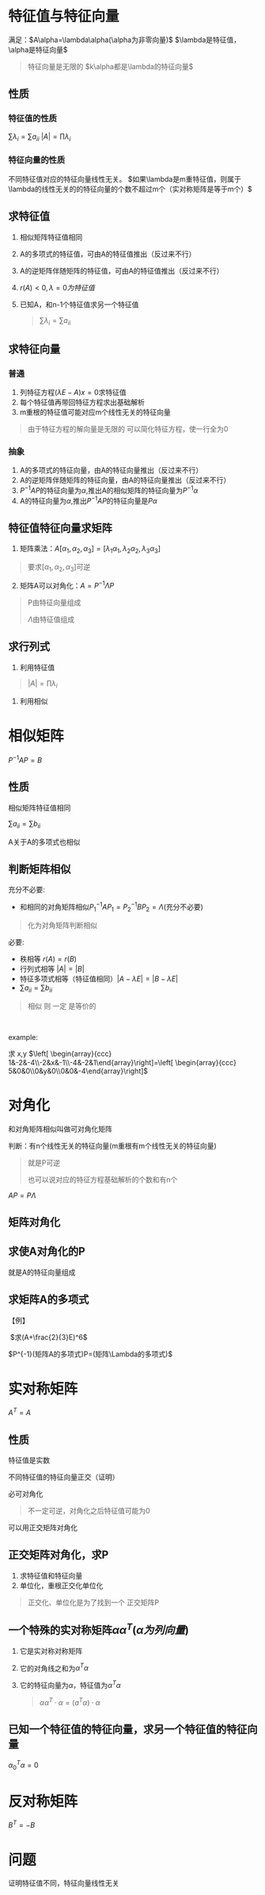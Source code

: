 # 特征值与特征向量

满足：$A\alpha=\lambda\alpha(\alpha为非零向量)$
$\lambda是特征值，\alpha是特征向量$

>特征向量是无限的
>$k\alpha都是\lambda的特征向量$

## 性质

### 特征值的性质

$\sum\lambda_i=\sum a_{ii}$
$|A|=\prod\lambda_i$

### 特征向量的性质

不同特征值对应的特征向量线性无关。
$如果\lambda是m重特征值，则属于\lambda的线性无关的的特征向量的个数不超过m个（实对称矩阵是等于m个）$

## 求特征值

1. 相似矩阵特征值相同

2. A的多项式的特征值，可由A的特征值推出（反过来不行）

3. A的逆矩阵伴随矩阵的特征值，可由A的特征值推出（反过来不行）

4. $r(A)<0,\lambda=0为特征值$

5. 已知A，和n-1个特征值求另一个特征值

   > $\sum\lambda_i=\sum a_{ii}$

## 求特征向量

### 普通

1. 列特征方程$(\lambda E-A)x=0$求特征值
2. 每个特征值再带回特征方程求出基础解析
3. m重根的特征值可能对应m个线性无关的特征向量
>由于特征方程的解向量是无限的
>可以简化特征方程，使一行全为0 

### 抽象

1. A的多项式的特征向量，由A的特征向量推出（反过来不行）
2. A的逆矩阵伴随矩阵的特征向量，由A的特征向量推出（反过来不行）
3. $P^{-1}AP$的特征向量为$\alpha$,推出A的相似矩阵的特征向量为$P^{-1}\alpha$
4. A的特征向量为$\alpha$,推出$P^{-1}AP$的特征向量是$P\alpha$

## 特征值特征向量求矩阵

1. 矩阵乘法：$A[\alpha_1,\alpha_2,\alpha_3]=[\lambda_1\alpha_1,\lambda_2\alpha_2,\lambda_3\alpha_3]$

> 要求$[\alpha_1,\alpha_2,\alpha_3]$可逆

2. 矩阵A可以对角化：$A=P^{-1}\Lambda P$

> P由特征向量组成
>
> $\Lambda$由特征值组成

## 求行列式

1. 利用特征值

> $|A|=\prod\lambda_i$

1. 利用相似

# 相似矩阵

$P^{-1}AP=B$

## 性质

相似矩阵特征值相同

$\sum a_{ii}=\sum b_{ii}$

A关于A的多项式也相似

## 判断矩阵相似

充分不必要:

- 和相同的对角矩阵相似$P_1^{-1}AP_1=P_2^{-1}BP_2=\Lambda$(充分不必要)

> 化为对角矩阵判断相似

必要:

- 秩相等 $r(A)=r(B)$
- 行列式相等 $|A|=|B|$
- 特征多项式相等（特征值相同）$|A-\lambda E|=|B-\lambda E|$
- $\sum a_{ii}=\sum b_{ii}$

> 相似 则 一定 是等价的

​

example:

求 x,y $\left[  \begin{array}{ccc} 1&-2&-4\\-2&x&-1\\-4&-2&1\end{array}\right]=\left[  \begin{array}{ccc} 5&0&0\\0&y&0\\0&0&-4\end{array}\right]$ 	

# 对角化

和对角矩阵相似叫做可对角化矩阵

判断：有n个线性无关的特征向量(m重根有m个线性无关的特征向量)

> 就是P可逆
>
> 也可以说对应的特征方程基础解析的个数和有n个

$AP=P\Lambda$

## 矩阵对角化

## 求使A对角化的P

就是A的特征向量组成

## 求矩阵A的多项式

【例】

​	$求(A+\frac{2}{3}E)^6$

$P^{-1}(矩阵A的多项式)P=(矩阵\Lambda的多项式)$

# 实对称矩阵

$A^T=A$

## 性质

特征值是实数

不同特征值的特征向量正交（证明）

必可对角化

>不一定可逆，对角化之后特征值可能为0

可以用正交矩阵对角化

## 正交矩阵对角化，求P

1. 求特征值和特征向量
2. 单位化，重根正交化单位化

>正交化、单位化是为了找到一个 正交矩阵P

## 一个特殊的实对称矩阵$\alpha\alpha^T (\alpha 为列向量)$

1. 它是实对称对称矩阵

2. 它的对角线之和为$\alpha^T\alpha$

3. 它的特征向量为$\alpha$，特征值为$\alpha^T\alpha$

   > $\alpha\alpha^T\cdot\alpha=(a^T\alpha)\cdot\alpha$

## 已知一个特征值的特征向量，求另一个特征值的特征向量

$\alpha_0^T\alpha=0$

# 反对称矩阵

$B^T=-B$

# 问题

证明特征值不同，特征向量线性无关
